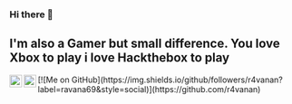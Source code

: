 ### Hi there 👋
## I'm also a Gamer but small difference. You love Xbox to play i love Hackthebox to play
<a href="https://www.hackthebox.com/home/users/profile/100836">
 <img align="left" alt="hackthebox" width="22px" src="https://www.svgrepo.com/show/330606/hackthebox.svg" />
</a>
<a href="https://twitter.com/r4vanan">
  <img align="left" alt="Vinoth kumar | Twitter" width="22px" src="https://raw.githubusercontent.com/peterthehan/peterthehan/master/assets/twitter.svg" />
</a>
[![Me on GitHub](https://img.shields.io/github/followers/r4vanan?label=ravana69&style=social)](https://github.com/r4vanan)

<!--

 <img align="left" alt="hackthebox" width="22px" src="https://www.svgrepo.com/show/330606/hackthebox.svg" />
</a>

- 🔭 I’m currently working on ...
- 🌱 I’m currently learning ...
- 👯 I’m looking to collaborate on ...
- 🤔 I’m looking for help with ...
- 💬 Ask me about ...
- 📫 How to reach me: ...
- 😄 Pronouns: ...
- ⚡ Fun fact: ...
-->
